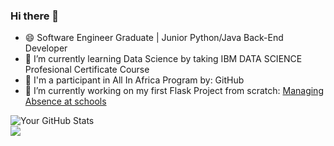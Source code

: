 ### Hi there 👋

<!--
**AbdessamadTzn/AbdessamadTzn** is a ✨ _special_ ✨ repository because its `README.md` (this file) appears on your GitHub profile.

Here are some ideas to get you started:

- 🔭 I’m currently working on ...
- 🌱 I’m currently learning ...
- 👯 I’m looking to collaborate on ...
- 🤔 I’m looking for help with ...
- 💬 Ask me about ...
- 📫 How to reach me: ...
- 😄 Pronouns: ...
- ⚡ Fun fact: ...
-->
- 😄 Software Engineer Graduate | Junior Python/Java Back-End Developer
- 📌 I’m currently learning Data Science by taking IBM DATA SCIENCE Profesional Certificate Course
- 📍 I'm a participant in All In Africa Program by: GitHub
- 🔭 I’m currently working on my first Flask Project from scratch: [Managing Absence at schools](https://github.com/AbdessamadTzn/flask-project)


![Your GitHub Stats](https://github-readme-stats.vercel.app/api?username=AbdessamadTzn&show_icons=true&theme=radical)  
![](https://github-profile-trophy.vercel.app/?username=AbdessamadTzn&theme=juicyfresh)

